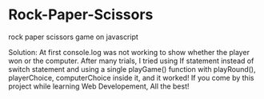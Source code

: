 # Rock-Paper-Scissors
rock paper scissors game on javascript

Solution: At first console.log was not working to show whether the player won or the computer. After many trials, I tried using If statement instead of switch statement and using a single playGame() function with playRound(), playerChoice, computerChoice inside it, and it worked! If you come by this project while learning Web Developement, All the best!
